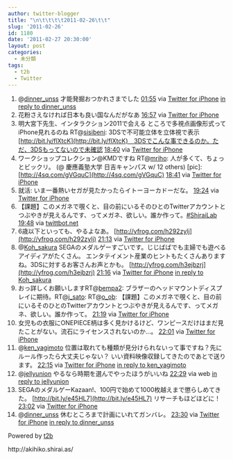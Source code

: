 ```yaml
---
author: twitter-blogger
title: "\n\t\t\t\t2011-02-26\t\t"
slug: '2011-02-26'
id: 1180
date: '2011-02-27 20:30:00'
layout: post
categories:
  - 未分類
tags:
  - t2b
  - Twitter
---
```


<div xmlns:georss="http://www.georss.org/georss">

1.  <span><span>@[dinner_unss](http://twitter.com/dinner_unss "dinner_unss") 才能発掘おつかれさまでした</span> <span>[<span>01:55</span>](http://twitter.com/o_ob/status/41481529402204160) <span>via [Twitter for iPhone](http://twitter.com/)</span> [in reply to dinner_unss](http://twitter.com/dinner_unss/status/41458695023890432)</span></span>
2.  <span><span>花粉さえなければ日本も良い国なんだがなあ</span> <span>[<span>16:57</span>](http://twitter.com/o_ob/status/41708582449848320) <span>via [Twitter for iPhone](http://twitter.com/)</span></span></span>
3.  <span><span>明大宮下先生、インタラクション2011で会える ところで多視点画像形式ってiPhone見れるのね RT@[sisibeni](http://twitter.com/sisibeni "sisibeni"): 3DSで不可能立体を立体視で表示　[http://bit.ly/flXtcK](http://bit.ly/flXtcK)　3DSでこんな事できるのか。ただ、3DSもってないので未確認</span> <span>[<span>18:40</span>](http://twitter.com/o_ob/status/41734510513106944) <span>via [Twitter for iPhone](http://twitter.com/)</span></span></span>
4.  <span><span>ワークショップコレクション@KMDですね RT@[mriho](http://twitter.com/mriho "mriho"): 人が多くて、ちょっとビックリ。 (@ 慶應義塾大学 日吉キャンパス w/ 12 others) [pic]: [http://4sq.com/gVGquC](http://4sq.com/gVGquC)</span> <span>[<span>18:41</span>](http://twitter.com/o_ob/status/41734763006017536) <span>via [Twitter for iPhone](http://twitter.com/)</span></span></span>
5.  <span><span>就活: いま一番熱いセガが見たかったらイトーヨーカドーだな。</span> <span>[<span>19:24</span>](http://twitter.com/o_ob/status/41745494434783232) <span>via [Twitter for iPhone](http://twitter.com/)</span></span></span>
6.  <span><span>【課題】このメガネで覗くと、目の前にいるそのひとのTwitterアカウントとつぶやきが見えるんです、ってメガネ、欲しい。誰か作って。[#ShiraiLab](http://twitter.com/search?q=%23ShiraiLab "#ShiraiLab")</span> <span>[<span>19:48</span>](http://twitter.com/o_ob/status/41751434575745024) <span>via [twittbot.net](http://twittbot.net/)</span></span></span>
7.  <span><span>6歳以下といっても、やるよなあ。 [http://yfrog.com/h292zylj](http://yfrog.com/h292zylj)</span> <span>[<span>21:13</span>](http://twitter.com/o_ob/status/41772828768481280) <span>via [Twitter for iPhone](http://twitter.com/)</span></span></span>
8.  <span><span>@[Koh_sakura](http://twitter.com/Koh_sakura "Koh_sakura") SEGAのメダルゲーすごいです。じじばばでも主婦でも遊べるアイディアがたくさん。 エンタテイメント産業のヒントもたくさんありますね。3DSに対するお客さんお声とかも。 [http://yfrog.com/h3ejbzrj](http://yfrog.com/h3ejbzrj)</span> <span>[<span>21:16</span>](http://twitter.com/o_ob/status/41773702995509248) <span>via [Twitter for iPhone](http://twitter.com/)</span> [in reply to Koh_sakura](http://twitter.com/Koh_sakura/status/41750009057648640)</span></span>
9.  <span><span>おっ詳しくお願いしますRT@[bempa2](http://twitter.com/bempa2 "bempa2"): ブラザーのヘッドマウントディスプレイに期待。RT@[j_sato](http://twitter.com/j_sato "j_sato"): RT@[o_ob](http://twitter.com/o_ob "o_ob"): 【課題】このメガネで覗くと、目の前にいるそのひとのTwitterアカウントとつぶやきが見えるんです、ってメガネ、欲しい。誰か作って。</span> <span>[<span>21:19</span>](http://twitter.com/o_ob/status/41774521207881728) <span>via [Twitter for iPhone](http://twitter.com/)</span></span></span>
10.  <span><span>女児もの衣服にONEPIECE柄は多く見かけるけど、ワンピースだけはまだ見たことがない。流石にライセンスされないのか...。</span> <span>[<span>22:01</span>](http://twitter.com/o_ob/status/41785065532948480) <span>via [Twitter for iPhone](http://twitter.com/)</span></span></span>
11.  <span><span>@[ken_yagimoto](http://twitter.com/ken_yagimoto "ken_yagimoto") 位置は取れても種類が見分けられないって事ですね？先にルール作ったら大丈夫じゃない？ いい資料映像収録してきたのであとで送ります。</span> <span>[<span>22:15</span>](http://twitter.com/o_ob/status/41788405784252416) <span>via [Twitter for iPhone](http://twitter.com/)</span> [in reply to ken_yagimoto](http://twitter.com/ken_yagimoto/status/41780072155316225)</span></span>
12.  <span><span>@[jellyunion](http://twitter.com/jellyunion "jellyunion") やるなら時期を選んでやったほうがいいね</span> <span>[<span>22:29</span>](http://twitter.com/o_ob/status/41791950399086592) <span>via web</span> [in reply to jellyunion](http://twitter.com/jellyunion/status/41766533717827584)</span></span>
13.  <span><span>SEGAのメダルゲーKazaan!、100円で始めて1000枚越えまで懲らしめてきた。 [http://bit.ly/e45HL7](http://bit.ly/e45HL7) リサーチもほどほどに！</span> <span>[<span>23:02</span>](http://twitter.com/o_ob/status/41800351308845056) <span>via [Twitter for iPhone](http://twitter.com/)</span></span></span>
14.  <span><span>@[dinner_unss](http://twitter.com/dinner_unss "dinner_unss") 休むところまで計画にいれてガンバレ。</span> <span>[<span>23:30</span>](http://twitter.com/o_ob/status/41807296749117440) <span>via [Twitter for iPhone](http://twitter.com/)</span> [in reply to dinner_unss](http://twitter.com/dinner_unss/status/41799259556683776)</span></span>

</div>

Powered by [t2b](http://t2b.utilz.jp/)

<div>http://akihiko.shirai.as/</div>